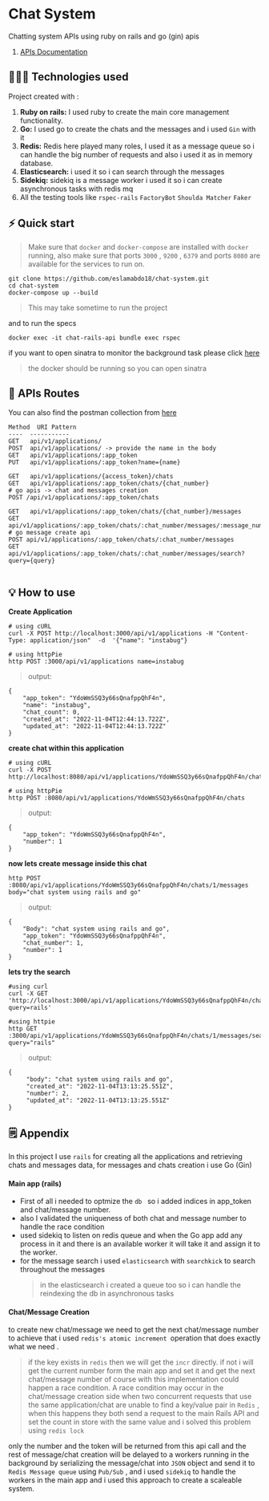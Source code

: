 ﻿# Chat System

Chatting system APIs using ruby on rails and go (gin) apis

1.  [APIs Documentation](https://documenter.getpostman.com/view/12162243/2s8YYEPQvR)

## 🧑🏽‍💻 Technologies used

Project created with :

1. **Ruby on rails:** I used ruby to create the main core management functionality.
2. **Go:** I used go to create the chats and the messages and i used `Gin` with it
3. **Redis:** Redis here played many roles, I used it as a message queue so i can handle the big number of requests and also i used it as in memory database.
4. **Elasticsearch:** i used it so i can search through the messages
5. **Sidekiq:** sidekiq is a message worker i used it so i can create asynchronous tasks with redis mq
6. All the testing tools like `rspec-rails` `FactoryBot` `Shoulda Matcher` `Faker`

## ⚡️ Quick start

> Make sure that `docker` and `docker-compose` are installed with `docker` running, also make sure that ports `3000` , `9200` , `6379` and ports `8080` are available for the services to run on.

    git clone https://github.com/eslamabdo18/chat-system.git
    cd chat-system
    docker-compose up --build

> This may take sometime to run the project

and to run the specs

    docker exec -it chat-rails-api bundle exec rspec

if you want to open sinatra to monitor the background task please click [here](http://localhost:3000/sidekiq)

> the docker should be running so you can open sinatra

## 👀 APIs Routes

You can also find the postman collection from [here](https://documenter.getpostman.com/view/12162243/2s8YYEPQvR)

```
Method  URI Pattern
----  -----------
GET   api/v1/applications/
POST  api/v1/applications/ -> provide the name in the body
GET   api/v1/applications/:app_token
PUT   api/v1/applications/:app_token?name={name}

GET   api/v1/applications/{access_token}/chats
GET   api/v1/applications/:app_token/chats/{chat_number}
# go apis -> chat and messages creation
POST /api/v1/applications/:app_token/chats

GET   api/v1/applications/:app_token/chats/{chat_number}/messages
GET   api/v1/applications/:app_token/chats/:chat_number/messages/:message_number
# go message create api
POST api/v1/applications/:app_token/chats/:chat_number/messages
GET   api/v1/applications/:app_token/chats/:chat_number/messages/search?query={query}


```

## 💡 How to use

**Create Application**

```
# using cURL
curl -X POST http://localhost:3000/api/v1/applications -H "Content-Type: application/json"  -d  '{"name": "instabug"}

# using httpPie
http POST :3000/api/v1/applications name=instabug
```

> output:

    {
        "app_token": "YdoWmSSQ3y66sQnafppQhF4n",
        "name": "instabug",
        "chat_count": 0,
        "created_at": "2022-11-04T12:44:13.722Z",
        "updated_at": "2022-11-04T12:44:13.722Z"
    }

**create chat within this application**

```
# using cURL
curl -X POST http://localhost:8080/api/v1/applications/YdoWmSSQ3y66sQnafppQhF4n/chats

# using httpPie
http POST :8080/api/v1/applications/YdoWmSSQ3y66sQnafppQhF4n/chats
```

> output:

    {
        "app_token": "YdoWmSSQ3y66sQnafppQhF4n",
        "number": 1
    }

**now lets create message inside this chat**

```
http POST :8080/api/v1/applications/YdoWmSSQ3y66sQnafppQhF4n/chats/1/messages body="chat system using rails and go"
```

> output:

```
{
    "Body": "chat system using rails and go",
    "app_token": "YdoWmSSQ3y66sQnafppQhF4n",
    "chat_number": 1,
    "number": 1
}
```

**lets try the search**

```
#using curl
curl -X GET 'http://localhost:3000/api/v1/applications/YdoWmSSQ3y66sQnafppQhF4n/chats/1/messages/search?query=rails'

#using httpie
http GET :3000/api/v1/applications/YdoWmSSQ3y66sQnafppQhF4n/chats/1/messages/search query="rails"
```

> output:

```
{
     "body": "chat system using rails and go",
     "created_at": "2022-11-04T13:13:25.551Z",
     "number": 2,
     "updated_at": "2022-11-04T13:13:25.551Z"
}

```

## 🗒 Appendix

In this project I use `rails` for creating all the applications and retrieving chats and messages data, for messages and chats creation i use Go (Gin)

#### Main app (rails)

- First of all i needed to optmize the `db ` so i added indices in app_token and chat/message number.
- also I validated the uniqueness of both chat and message number to handle the race condition
- used sidekiq to listen on redis queue and when the Go app add any process in it and there is an available worker it will take it and assign it to the worker.
- for the message search i used `elasticsearch` with `searchkick` to search throughout the messages
  > in the elasticsearch i created a queue too so i can handle the reindexing the db in asynchronous tasks

#### Chat/Message Creation

to create new chat/message we need to get the next chat/message number to achieve that i used `redis's atomic increment `operation that does exactly what we need .

> if the key exists in `redis` then we will get the `incr` directly. if not i will get the current number form the main app and set it and get the next chat/message number of course with this implementation could happen a race condition. A race condition may occur in the chat/message creation side when two concurrent requests that use the same application/chat are unable to find a key/value pair in `Redis` , when this happens they both send a request to the main Rails API and set the count in store with the same value and i solved this problem using `redis lock`

only the number and the token will be returned from this api call and the rest of message/chat creation will be delayed to a workers running in the background by serializing the message/chat into `JSON` object and send it to `Redis Message queue` using `Pub/Sub` , and i used `sidekiq` to handle the workers in the main app and i used this approach to create a scaleable system.
